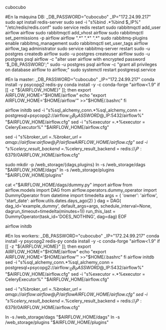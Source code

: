 cubocubo

#En la máquina DB:
_DB_PASSWORD="cubocubo"
_IP="172.24.99.217"
sudo apt install redis-server
sudo sed -i "s%bind .*%bind $_IP%" "/etc/redis/redis.conf"
sudo service redis restart
sudo rabbitmqctl add_user airflow airflow
sudo rabbitmqctl add_vhost airflow
sudo rabbitmqctl set_permissions -p airflow airflow ".*" ".*" ".*"
sudo rabbitmq-plugins enable rabbitmq_management
sudo rabbitmqctl set_user_tags airflow airflow_tag administrator
sudo service rabbitmq-server restart
sudo -u postgres createdb airflow
sudo -u postgres createuser airflow
sudo -u postgres psql airflow -c "alter user airflow with encrypted password '$_DB_PASSWORD';"
sudo -u postgres psql airflow -c "grant all privileges on database airflow to airflow;"
sudo systemctl restart postgresql.service

#En la master:
_DB_PASSWORD="cubocubo"
_IP="172.24.99.217"
conda install -y psycopg2 redis-py
conda install -y -c conda-forge "airflow<1.9" 
if [[ -z "${AIRFLOW_HOME}" ]]; then
	export AIRFLOW_HOME="$HOME/airflow"
	echo "export AIRFLOW_HOME='$HOME/airflow'" >>"$HOME/.bashrc"
fi

airflow initdb
sed -i "s%sql_alchemy_conn.*%sql_alchemy_conn = postgresql+psycopg2://airflow:$_DB_PASSWORD@$_IP:5432/airflow%" "$AIRFLOW_HOME/airflow.cfg"
sed -i "s%executor =.*%executor = CeleryExecutor%" "$AIRFLOW_HOME/airflow.cfg"

sed -i "s%broker_url =.*%broker_url = amqp://airflow:airflow@$_IP/airflow%" "$AIRFLOW_HOME/airflow.cfg"
sed -i "s%celery_result_backend =.*%celery_result_backend = redis://$_IP:6379/0%" "$AIRFLOW_HOME/airflow.cfg"

sudo mkdir -p /web_storage/{dags,plugins}
ln -s /web_storage/dags "$AIRFLOW_HOME/dags"
ln -s /web_storage/plugins "$AIRFLOW_HOME/plugins"

cat <<EOF >"$AIRFLOW_HOME/dags/dummy.py"
import airflow
from airflow.models import DAG
from airflow.operators.dummy_operator import DummyOperator
from datetime import timedelta
args = {
    'owner': 'airflow',
    'start_date': airflow.utils.dates.days_ago(2)
}
dag = DAG(
    dag_id='example_dummy', default_args=args,
    schedule_interval=None,
    dagrun_timeout=timedelta(minutes=1))
run_this_last = DummyOperator(task_id='DOES_NOTHING', dag=dag)
EOF

airflow initdb

#En los workers: 
_DB_PASSWORD="cubocubo"
_IP="172.24.99.217"
conda install -y psycopg2 redis-py
conda install -y -c conda-forge "airflow<1.9"
if [[ -z "${AIRFLOW_HOME}" ]]; then
	export AIRFLOW_HOME="$HOME/airflow"
	echo "export AIRFLOW_HOME='$HOME/airflow'" >>"$HOME/.bashrc"
fi
airflow initdb
sed -i "s%sql_alchemy_conn.*%sql_alchemy_conn = postgresql+psycopg2://airflow:$_DB_PASSWORD@$_IP:5432/airflow%" "$AIRFLOW_HOME/airflow.cfg"
sed -i "s%executor =.*%executor = CeleryExecutor%" "$AIRFLOW_HOME/airflow.cfg"

sed -i "s%broker_url =.*%broker_url = amqp://airflow:airflow@$_IP/airflow%" "$AIRFLOW_HOME/airflow.cfg"
sed -i "s%celery_result_backend =.*%celery_result_backend = redis://$_IP:6379/0%" "$AIRFLOW_HOME/airflow.cfg"


ln -s /web_storage/dags "$AIRFLOW_HOME/dags"
ln -s /web_storage/plugins "$AIRFLOW_HOME/plugins"
